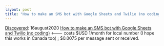 ```yaml
---
layout: post
title: "How to make an SMS bot with Google Sheets and Twilio (no coding)"
---
```

[Discovered](http://rolandtanglao.com/2020/07/29/p1-blogthis-checkvist-list-links-to-blog/): 16august2020 [How to make an SMS bot with Google Sheets and Twilio (no coding)](https://docs.google.com/document/d/1VzUsLofQVlP68wWKzUAmFO701I14hZpBZLIml1aWs7E/edit) <--- costs $USD 1/month for local number (I hope this works in Canada too) ; $0.0075 per message sent or received.
